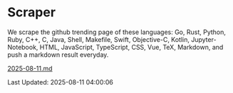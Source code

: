 # Scraper

We scrape the github trending page of these languages: Go, Rust, Python, Ruby, C++, C, Java, Shell, Makefile, Swift, Objective-C, Kotlin, Jupyter-Notebook, HTML, JavaScript, TypeScript, CSS, Vue, TeX, Markdown, and push a markdown result everyday.

[2025-08-11.md](https://github.com/yangwenmai/github-trending-backup/blob/master/2025-08-11.md)

Last Updated: 2025-08-11 04:00:06